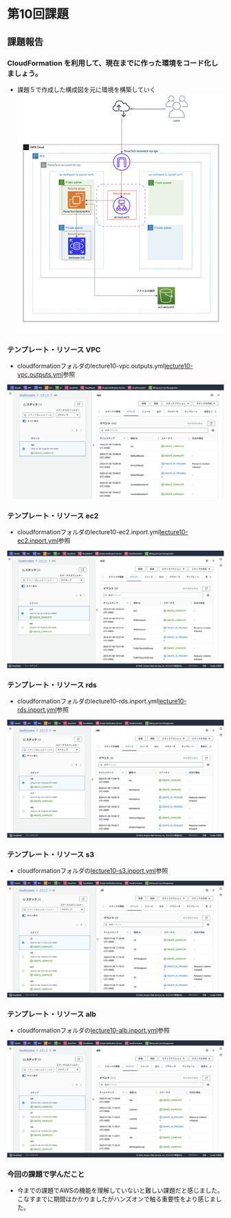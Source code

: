 # **第10回課題**

## 課題報告

### CloudFormation を利用して、現在までに作った環境をコード化しましょう。
 - 課題５で作成した構成図を元に環境を構築していく
![a](./lecture10/課題５で作成した構成図を元に環境を構築していく.png)

### テンプレート・リソース VPC

- cloudformationフォルダのlecture10-vpc.outputs.yml[lecture10-vpc.outputs.yml](./cloudformation/lecture10-vpc.outputs.yml)参照

![b](./lecture10/lecture10-vpc.outputs.yml参照.png)

### テンプレート・リソース ec2

- cloudformationフォルダのlecture10-ec2.inport.yml[lecture10-ec2.inport.yml](./cloudformation/lecture10-ec2.inport.yml)参照

![c](./lecture10/lecture10-ec2.inport.yml参照.png)

### テンプレート・リソース rds

- cloudformationフォルダのlecture10-rds.inport.yml[lecture10-rds.inport.yml](./cloudformation/lecture10-rds.inport.yml)参照

![d](./lecture10/lecture10-rds.inport.yml参照.png)

### テンプレート・リソース s3

- cloudformationフォルダの[lecture10-s3.inport.yml](./cloudformation/lecture10-s3.inport.yml)参照

![e](./lecture10/lecture10-s3.inport.yml参照.png)

### テンプレート・リソース alb

- cloudformationフォルダの[lecture10-alb.inport.yml](./cloudformation/lecture10-alb.inport.yml)参照

![f](./lecture10/lecture10-alb.inport.yml参照.png)


### 今回の課題で学んだこと
- 今までの課題でAWSの機能を理解していないと難しい課題だと感じました。こなすまでに期間はかかりましたがハンズオンで触る重要性をより感じました。